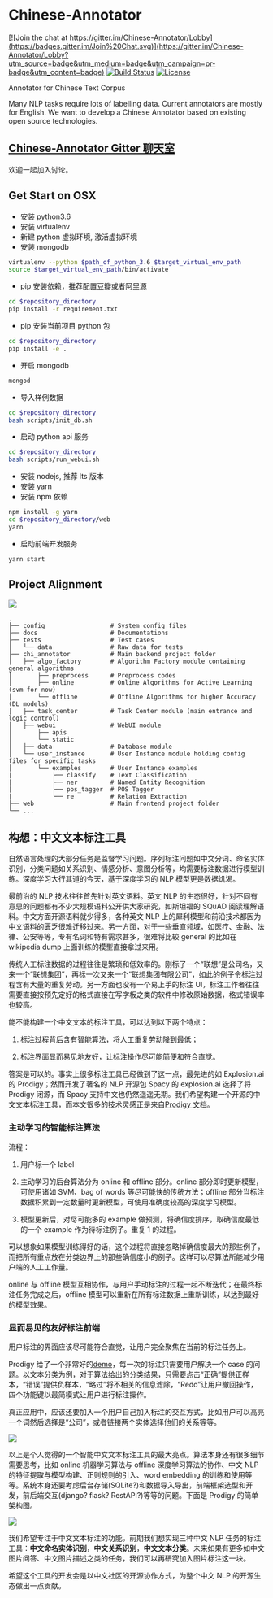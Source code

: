 # Chinese-Annotator

[![Join the chat at https://gitter.im/Chinese-Annotator/Lobby](https://badges.gitter.im/Join%20Chat.svg)](https://gitter.im/Chinese-Annotator/Lobby?utm_source=badge&utm_medium=badge&utm_campaign=pr-badge&utm_content=badge)
[![Build Status](https://travis-ci.org/crownpku/Chinese-Annotator.svg?branch=master)](https://travis-ci.org/crownpku/Chinese-Annotator)
[![License](https://img.shields.io/badge/license-Apache%202-4EB1BA.svg)](https://www.apache.org/licenses/LICENSE-2.0.html)

Annotator for Chinese Text Corpus

Many NLP tasks require lots of labelling data. Current annotators are mostly for English. We want to develop a Chinese Annotator based on existing open source technologies.

## [Chinese-Annotator Gitter 聊天室](https://gitter.im/Chinese-Annotator/Lobby?utm_source=badge&utm_medium=badge&utm_campaign=pr-badge&utm_content=badge)

欢迎一起加入讨论。

## Get Start on OSX

- 安装 python3.6
- 安装 virtualenv
- 新建 python 虚拟环境, 激活虚拟环境
- 安装 mongodb

```bash
virtualenv --python $path_of_python_3.6 $target_virtual_env_path
source $target_virtual_env_path/bin/activate
```

- pip 安装依赖，推荐配置豆瓣或者阿里源

```bash
cd $repository_directory
pip install -r requirement.txt
```

- pip 安装当前项目 python 包

```bash
cd $repository_directory
pip install -e .
```

- 开启 mongodb

```bash
mongod
```

- 导入样例数据

```bash
cd $repository_directory
bash scripts/init_db.sh
```

- 启动 python api 服务

```bash
cd $repository_directory
bash scripts/run_webui.sh
```

- 安装 nodejs, 推荐 lts 版本
- 安装 yarn
- 安装 npm 依赖

```bash
npm install -g yarn
cd $repository_directory/web
yarn
```

- 启动前端开发服务

```bash
yarn start
```

## Project Alignment

![](/docs/images/chinese_annotator_arch.png)

```
.
├── config                  # System config files
├── docs                    # Documentations
├── tests                   # Test cases
│   └── data                # Raw data for tests
├── chi_annotator           # Main backend project folder
│   ├── algo_factory        # Algorithm Factory module containing general algorithms
│       ├── preprocess      # Preprocess codes
│       ├── online          # Online Algorithms for Active Learning (svm for now)
│       └── offline         # Offline Algorithms for higher Accuracy (DL models)
│   ├── task_center         # Task Center module (main entrance and logic control)
│   ├── webui               # WebUI module
│       ├── apis
│       └── static
│   ├── data                # Database module
│   └── user_instance       # User Instance module holding config files for specific tasks
│       └── examples        # User Instance examples
|           ├── classify    # Text Classification
|           ├── ner         # Named Entity Recognition
|           ├── pos_tagger  # POS Tagger
|           └── re          # Relation Extraction
├── web                     # Main frontend project folder
└── ...

```

## 构想：中文文本标注工具

自然语言处理的大部分任务是监督学习问题。序列标注问题如中文分词、命名实体识别，分类问题如关系识别、情感分析、意图分析等，均需要标注数据进行模型训练。深度学习大行其道的今天，基于深度学习的 NLP 模型更是数据饥渴。

最前沿的 NLP 技术往往首先针对英文语料。英文 NLP 的生态很好，针对不同有意思的问题都有不少大规模语料公开供大家研究，如斯坦福的 SQuAD 阅读理解语料。中文方面开源语料就少得多，各种英文 NLP 上的犀利模型和前沿技术都因为中文语料的匮乏很难迁移过来。另一方面，对于一些垂直领域，如医疗、金融、法律、公安等等，专有名词和特有需求甚多，很难将比较 general 的比如在 wikipedia dump 上面训练的模型直接拿过来用。

传统人工标注数据的过程往往是繁琐和低效率的。刚标了一个“联想”是公司名，又来一个“联想集团”，再标一次又来一个“联想集团有限公司”，如此的例子令标注过程含有大量的重复劳动。另一方面也没有一个易上手的标注 UI，标注工作者往往需要直接按预先定好的格式直接在写字板之类的软件中修改原始数据，格式错误率也较高。

能不能构建一个中文文本的标注工具，可以达到以下两个特点：

1. 标注过程背后含有智能算法，将人工重复劳动降到最低；

2. 标注界面显而易见地友好，让标注操作尽可能简便和符合直觉。

答案是可以的。事实上很多标注工具已经做到了这一点，最先进的如 Explosion.ai 的 Prodigy；然而开发了著名的 NLP 开源包 Spacy 的 explosion.ai 选择了将 Prodigy 闭源，而 Spacy 支持中文也仍然遥遥无期。我们希望构建一个开源的中文文本标注工具，而本文很多的技术灵感正是来自[Prodigy 文档](https://prodi.gy/docs/)。

### 主动学习的智能标注算法

流程：

1. 用户标一个 label

2. 主动学习的后台算法分为 online 和 offline 部分。online 部分即时更新模型，可使用诸如 SVM、bag of words 等尽可能快的传统方法；offline 部分当标注数据积累到一定数量时更新模型，可使用准确度较高的深度学习模型。

3. 模型更新后，对尽可能多的 example 做预测，将确信度排序，取确信度最低的一个 example 作为待标注例子。重复 1 的过程。

可以想象如果模型训练得好的话，这个过程将直接忽略掉确信度最大的那些例子，而把所有重点放在分类边界上的那些确信度小的例子。这样可以尽算法所能减少用户端的人工工作量。

online 与 offline 模型互相协作，与用户手动标注的过程一起不断迭代；在最终标注任务完成之后，offline 模型可以重新在所有标注数据上重新训练，以达到最好的模型效果。

### 显而易见的友好标注前端

用户标注的界面应该尽可能符合直觉，让用户完全聚焦在当前的标注任务上。

Prodigy 给了一个非常好的[demo](https://prodi.gy/demo)，每一次的标注只需要用户解决一个 case 的问题。以文本分类为例，对于算法给出的分类结果，只需要点击“正确”提供正样本，“错误”提供负样本，“略过”将不相关的信息滤除，“Redo”让用户撤回操作，四个功能键以最简模式让用户进行标注操作。

真正应用中，应该还要加入一个用户自己加入标注的交互方式，比如用户可以高亮一个词然后选择是“公司”，或者链接两个实体选择他们的关系等等。

![](/docs/images/10.png)

以上是个人觉得的一个智能中文文本标注工具的最大亮点。算法本身还有很多细节需要思考，比如 online 机器学习算法与 offline 深度学习算法的协作、中文 NLP 的特征提取与模型构建、正则规则的引入、word embedding 的训练和使用等等。系统本身还要考虑后台存储(SQLite?)和数据导入导出，前端框架选型和开发，前后端交互(django? flask? RestAPI?)等等的问题。下面是 Prodigy 的简单架构图。

![](/docs/images/11.png)

我们希望专注于中文文本标注的功能。前期我们想实现三种中文 NLP 任务的标注工具：**中文命名实体识别**，**中文关系识别**，**中文文本分类**。未来如果有更多如中文图片问答、中文图片描述之类的任务，我们可以再研究加入图片标注这一块。

希望这个工具的开发会是以中文社区的开源协作方式，为整个中文 NLP 的开源生态做出一点贡献。
